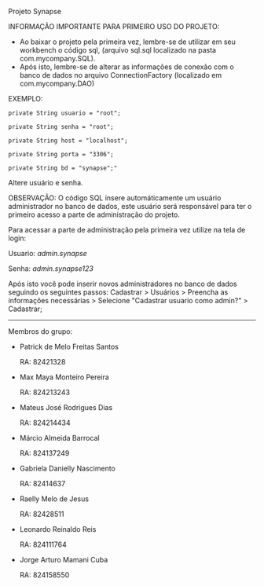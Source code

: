 Projeto Synapse

INFORMAÇÃO IMPORTANTE PARA PRIMEIRO USO DO PROJETO:
- Ao baixar o projeto pela primeira vez, lembre-se de utilizar em seu workbench o código sql, (arquivo sql.sql localizado na pasta com.mycompany.SQL).
- Após isto, lembre-se de alterar as informações de conexão com o banco de dados no arquivo ConnectionFactory (localizado em com.mycompany.DAO)

EXEMPLO:

    private String usuario = "root";
    
    private String senha = "root";
    
    private String host = "localhost";
    
    private String porta = "3306";
    
    private String bd = "synapse";"
    
Altere usuário e senha.

OBSERVAÇÃO: O código SQL insere automáticamente um usuário administrador no banco de dados, este usuário será responsável para ter o primeiro acesso a parte de administração do projeto.

Para acessar a parte de administração pela primeira vez utilize na tela de login:

Usuario: *admin.synapse*

Senha: *admin.synapse123*

Após isto você pode inserir novos administradores no banco de dados seguindo os seguintes passos:
Cadastrar > Usuários > Preencha as informações necessárias > Selecione "Cadastrar usuario como admin?" > Cadastrar;

------------------------------------------------------------------------------------------------------------------------------------------------------------------------------------

Membros do grupo:

- Patrick de Melo Freitas Santos

  RA: 82421328
- Max Maya Monteiro Pereira

  RA: 824213243
- Mateus José Rodrigues Dias

  RA: 824214434
- Márcio Almeida Barrocal

  RA: 824137249
- Gabriela Danielly Nascimento

  RA: 82414637
- Raelly Melo de Jesus

  RA: 82428511
- Leonardo Reinaldo Reis

  RA: 824111764
- Jorge Arturo Mamani Cuba

  RA: 824158550
